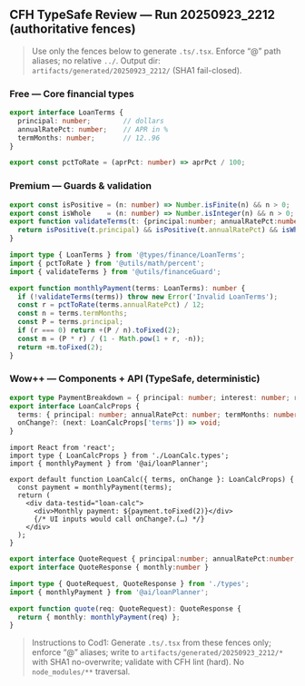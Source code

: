 ## CFH TypeSafe Review — Run 20250923_2212 (authoritative fences)

> Use only the fences below to generate `.ts/.tsx`. Enforce “@” path aliases; no relative `../`.
> Output dir: `artifacts/generated/20250923_2212/` (SHA1 fail-closed).

### Free — Core financial types
```ts path=@types/finance/LoanTerms.ts
export interface LoanTerms {
  principal: number;        // dollars
  annualRatePct: number;    // APR in %
  termMonths: number;       // 12..96
}
```

```ts path=@utils/math/percent.ts
export const pctToRate = (aprPct: number) => aprPct / 100;
```

### Premium — Guards & validation
```ts path=@utils/financeGuard.ts
export const isPositive = (n: number) => Number.isFinite(n) && n > 0;
export const isWhole    = (n: number) => Number.isInteger(n) && n > 0;
export function validateTerms(t: {principal:number; annualRatePct:number; termMonths:number}) {
  return isPositive(t.principal) && isPositive(t.annualRatePct) && isWhole(t.termMonths);
}
```

```ts path=@ai/loanPlanner.ts
import type { LoanTerms } from '@types/finance/LoanTerms';
import { pctToRate } from '@utils/math/percent';
import { validateTerms } from '@utils/financeGuard';

export function monthlyPayment(terms: LoanTerms): number {
  if (!validateTerms(terms)) throw new Error('Invalid LoanTerms');
  const r = pctToRate(terms.annualRatePct) / 12;
  const n = terms.termMonths;
  const P = terms.principal;
  if (r === 0) return +(P / n).toFixed(2);
  const m = (P * r) / (1 - Math.pow(1 + r, -n));
  return +m.toFixed(2);
}
```

### Wow++ — Components + API (TypeSafe, deterministic)
```ts path=@components/LoanCalc/LoanCalc.types.ts
export type PaymentBreakdown = { principal: number; interest: number; remaining: number };
export interface LoanCalcProps {
  terms: { principal: number; annualRatePct: number; termMonths: number };
  onChange?: (next: LoanCalcProps['terms']) => void;
}
```

```tsx path=@components/LoanCalc/LoanCalc.tsx
import React from 'react';
import type { LoanCalcProps } from './LoanCalc.types';
import { monthlyPayment } from '@ai/loanPlanner';

export default function LoanCalc({ terms, onChange }: LoanCalcProps) {
  const payment = monthlyPayment(terms);
  return (
    <div data-testid="loan-calc">
      <div>Monthly payment: ${payment.toFixed(2)}</div>
      {/* UI inputs would call onChange?.(…) */}
    </div>
  );
}
```

```ts path=@api/loans/types.ts
export interface QuoteRequest { principal:number; annualRatePct:number; termMonths:number }
export interface QuoteResponse { monthly:number }
```

```ts path=@api/loans/service.ts
import type { QuoteRequest, QuoteResponse } from './types';
import { monthlyPayment } from '@ai/loanPlanner';

export function quote(req: QuoteRequest): QuoteResponse {
  return { monthly: monthlyPayment(req) };
}
```

> Instructions to Cod1: Generate `.ts/.tsx` from these fences only; enforce “@” aliases; write to `artifacts/generated/20250923_2212/*` with SHA1 no-overwrite; validate with CFH lint (hard). No `node_modules/**` traversal.
